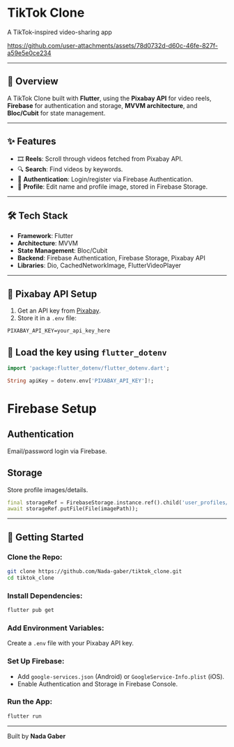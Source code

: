 # TikTok Clone

A TikTok-inspired video-sharing app




https://github.com/user-attachments/assets/78d0732d-d60c-46fe-827f-a59e5e0ce234


---

## 📖 Overview

A TikTok Clone built with **Flutter**, using the **Pixabay API** for video reels, **Firebase** for authentication and storage, **MVVM architecture**, and **Bloc/Cubit** for state management.

---

## ✨ Features

- 🎞️ **Reels**: Scroll through videos fetched from Pixabay API.  
- 🔍 **Search**: Find videos by keywords.  
- 🔐 **Authentication**: Login/register via Firebase Authentication.  
- 👤 **Profile**: Edit name and profile image, stored in Firebase Storage.  

---

## 🛠️ Tech Stack

- **Framework**: Flutter  
- **Architecture**: MVVM  
- **State Management**: Bloc/Cubit  
- **Backend**: Firebase Authentication, Firebase Storage, Pixabay API  
- **Libraries**: Dio, CachedNetworkImage, FlutterVideoPlayer  

---

## 🔑 Pixabay API Setup

1. Get an API key from [Pixabay](https://pixabay.com/api/docs/).
2. Store it in a `.env` file:

```env
PIXABAY_API_KEY=your_api_key_here 
```

## 🔑 Load the key using `flutter_dotenv`

```dart
import 'package:flutter_dotenv/flutter_dotenv.dart';

String apiKey = dotenv.env['PIXABAY_API_KEY']!;

```
# Firebase Setup

## Authentication
Email/password login via Firebase.

## Storage
Store profile images/details.

```dart
final storageRef = FirebaseStorage.instance.ref().child('user_profiles/$userId/profile.jpg');
await storageRef.putFile(File(imagePath));
```

---

## 🚀 Getting Started

### Clone the Repo:
```bash
git clone https://github.com/Nada-gaber/tiktok_clone.git
cd tiktok_clone
```

### Install Dependencies:
```bash
flutter pub get
```

### Add Environment Variables:
Create a `.env` file with your Pixabay API key.

### Set Up Firebase:
- Add `google-services.json` (Android) or `GoogleService-Info.plist` (iOS).
- Enable Authentication and Storage in Firebase Console.

### Run the App:
```bash
flutter run
```
---

Built by **Nada Gaber**


